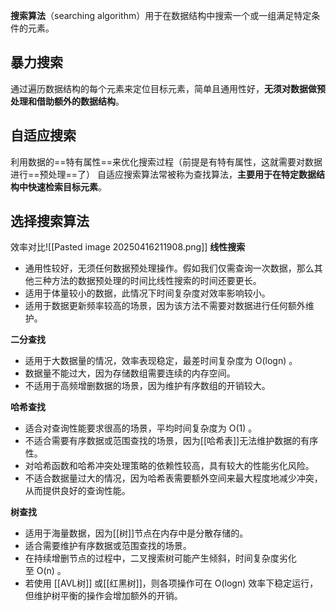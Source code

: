 **搜索算法**（searching algorithm）用于在数据结构中搜索一个或一组满足特定条件的元素。
## 暴力搜索
通过遍历数据结构的每个元素来定位目标元素，简单且通用性好，**无须对数据做预处理和借助额外的数据结构**。
## 自适应搜索
利用数据的==特有属性==来优化搜索过程（前提是有特有属性，这就需要对数据进行==预处理==了）
自适应搜索算法常被称为查找算法，**主要用于在特定数据结构中快速检索目标元素**。
## 选择搜索算法
效率对比![[Pasted image 20250416211908.png]]
**线性搜索**
- 通用性较好，无须任何数据预处理操作。假如我们仅需查询一次数据，那么其他三种方法的数据预处理的时间比线性搜索的时间还要更长。
- 适用于体量较小的数据，此情况下时间复杂度对效率影响较小。
- 适用于数据更新频率较高的场景，因为该方法不需要对数据进行任何额外维护。

**二分查找**
- 适用于大数据量的情况，效率表现稳定，最差时间复杂度为 O(log⁡n) 。
- 数据量不能过大，因为存储数组需要连续的内存空间。
- 不适用于高频增删数据的场景，因为维护有序数组的开销较大。

**哈希查找**
- 适合对查询性能要求很高的场景，平均时间复杂度为 O(1) 。
- 不适合需要有序数据或范围查找的场景，因为[[哈希表]]无法维护数据的有序性。
- 对哈希函数和哈希冲突处理策略的依赖性较高，具有较大的性能劣化风险。
- 不适合数据量过大的情况，因为哈希表需要额外空间来最大程度地减少冲突，从而提供良好的查询性能。

**树查找**
- 适用于海量数据，因为[[树]]节点在内存中是分散存储的。
- 适合需要维护有序数据或范围查找的场景。
- 在持续增删节点的过程中，二叉搜索树可能产生倾斜，时间复杂度劣化至 O(n) 。
- 若使用 [[AVL树]] 或[[红黑树]]，则各项操作可在 O(log⁡n) 效率下稳定运行，但维护树平衡的操作会增加额外的开销。
